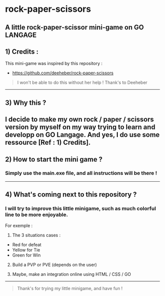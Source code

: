 # rock-paper-scissors
A little rock-paper-scissor mini-game on GO LANGAGE
----
## 1) Credits :
This mini-game was inspired by this repository :
-   https://github.com/deeheber/rock-paper-scissors

> I won't be able to do this without her help ! Thank's to Deeheber
------------
## 3) Why this ?
I decide to make my own rock / paper / scissors version by myself on my way trying to learn and developp on GO Langage.
And yes, I do use some ressource [Ref : 1) Credits].
------------
## 2) How to start the mini game ?
### Simply use the main.exe file, and all instructions will be there !

------------
## 4) What's coming next to this repository ?
### I will try to improve this little minigame, such as much colorful line to be more enjoyable.
For exemple :
1) The 3 situations cases :
- Red for defeat
- Yellow for Tie
- Green for Win

2) Build a PVP or PVE (depends on the user)

3) Maybe, make an integration online using HTML / CSS / GO
------------
> Thank's for trying my little minigame, and have fun !